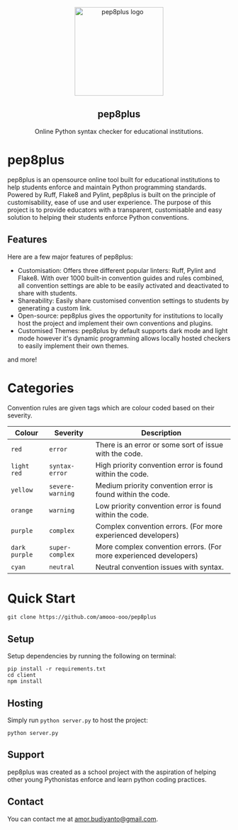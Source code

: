 <p align="center">
    <img src="https://lh3.googleusercontent.com/fife/AK0iWDzdZmjMjMxMoS2LfcqaZTsP5SSswn3rn5FDvnZULqJ280XcbFYaZ0WphlsSBUdS51SLkN_7Rr5SOpAcFZobpAOeO4DknORKJO2f4fM8SHpKR0F9hUr4Vyksx_Kqiueknc_jl1ufYoENz9sm_olRmfnC-SNU37fh4UwhlI5p7JD3O8bTTPJVMowOOPkA3uuRFDKr9SUgeRDFigiYTxGPuRZ46yNdOovD_xxO9XZGnPYsn0eu01Qw-La55vvHWyZcRsE1FCovC35f9btvkUd9GGibteiKu9uL4hT7e6SWQbNHrwRnKb1k_zAySyeoQLlLiHhrPJ-KOyEILYBRBC0giAuMgVnw4SDy4fChj1tMb8mXSohWIWDD7Av_Ih-do550mYutXY6L68DJB4qAj-jFVJu7NQrdl4pysGQRn3Y0DN9Y56wy1lHeCBsd9Cighm_ELE0xOo3wjO0GkSQu4PTYF1c6TF62zB0oUpvFu8yMVc1QXZW8XnfIf94L-59ZjW6JkfuklgpOG0KY4Fq1Ze-HfActpIPrFwZ6O6jNUgJtWy398zjGYBRL7fzzTRiG94a1-wKUiZqn_MBY7wdtSdj-SktuZEIv_Mj_dkpE5i_7YudNz9buTjSizWrPnFV9sZq9mlZoziO1igx8ftz0uxHZCxC2Neky3KzNA2zvmpb3u3Pz4vEjwkXUdf5-X5mJTxrAObDlLOKkciUQTMYOmbCCHpS8Grv8TOnsV_y29huUnv2wNmnlUinzD1htUH-E4RotNEAoYXjnXZ_9syZGtqn6QgJFzoWI0J_-A8CskihNVDv5fxcDGiqy4kYrhq338iMZV3n4V_owT06Do9fYOWOiS_enzXFEUQFUXXWfuYeevDQAl4JxQNoTW0krLPBDt_FJcqaZ7zwHnz6MoUc1JnW5v41nUVvXP0M9N0AsLynut3VoxUshrEyvAkCmnrOaa-6x6ppuZEMLN9mU8qT0mMQOKS6QODPbKGJm3MdsDHfu4ikSqFyyHVGmk_jgl8xW4wFKKiWQawQ9fgJZfGIFaC8qa-ZXT3KlTpOkGPhpTP338uDFSMqQUHzj91fgi3ncAV0axQFYB6dfGvqPnxuLJzP9QnGt3DfSG1SKFAWWeFWOcuyhNxqtXzF72soFG5Fkbw-MdYdNEXAYo7P8rUGqQuB-Gunc3T6bZNGwjXv9gLEp09XPLxRnryg79sKcC035fl4YWa5c21_tx4lgOhYDk7hMqRvKvMhccGEFyJbphg6qmFcaMIjC2FI3RI3V30RmzN9ahgZTLRIJuw_RKKBFmhlOoHBXC7Ypwy0bNt9xBbEva-bicgjjyWoVqhcvOBOCKr3F5IUr8JiYBh26GABfmC2vzRoqND33PsQg7ljx0aGlYIYU-h9zfoUUwK63kibn9Lw5ERjKUqAZbLyLtjqmEBddXCXdObd-sjUY5bZCJz-NU-TNfELeU1zY2_JzoTuxUjHhtjplpgp26_5g3XuS_4Aos4s36S7D1yJ_58O3YoTWc4T-a3PDQYii53GVcpynLMpRZL7lUADckNHY-37evwQI0aWSvI3VaqkPiruFFiI_jgixvfZDVG9zaTp8RKn2RWBtrj3GUplOE5KpSNZEW85icWireD3mA7ZlKZZENDRj_88t5gYpw-L4QBnahOCkdgt_kuT9gWxEszJ-6KIy37KJM1PKPOaGpjOHhl6Ingo_he6JtoQxisR9iq2d2eml13bL0eyutYHF3tEUYdoIdANalfnpYyKN_sKxNE4xycbxSllwdg4QhlRR7RwhFIv4YAQePg4tyw=w1366-h635" alt="pep8plus logo" width="200" height="200">
</p>

<h2 align="center">pep8plus</h2>

<p align="center">
  Online Python syntax checker for educational institutions.
</p>

# pep8plus

pep8plus is an opensource online tool built for educational institutions to help students enforce and maintain Python programming standards. Powered by Ruff, Flake8 and Pylint, pep8plus is built on the principle of customisability, ease of use and user experience. The purpose of this project is to provide educators with a transparent, customisable and easy solution to helping their students enforce Python conventions. 

## Features

Here are a few major features of pep8plus: 

- Customisation:
Offers three different popular linters: Ruff, Pylint and Flake8. With over 1000 built-in convention guides and rules combined, all convention settings are able to be easily activated and deactivated to share with students.
- Shareability:
Easily share customised convention settings to students by generating a custom link.
- Open-source:
pep8plus gives the opportunity for institutions to locally host the project and implement their own conventions and plugins.
- Customised Themes:
pep8plus by default supports dark mode and light mode however it's dynamic programming allows locally hosted checkers to easily implement their own themes.

and more!

# Categories
Convention rules are given tags which are colour coded based on their severity.

| Colour        | Severity          | Description                                                          | 
| ------------- | ----------------- | -------------------------------------------------------------------- |
| `red`         | `error`           | There is an error or some sort of issue with the code.               |
| `light red`   | `syntax-error`    | High priority convention error is found within the code.             |
| `yellow`      | `severe-warning`  | Medium priority convention error is found within the code.           | 
| `orange`      | `warning`         | Low priority convention error is found within the code.              |
| `purple`      | `complex`         | Complex convention errors. (For more experienced developers)         |
| `dark purple` | `super-complex`   | More complex convention errors. (For more experienced developers)    |
| `cyan`        | `neutral`         | Neutral convention issues with syntax.                               |

# Quick Start
```shell
git clone https://github.com/amooo-ooo/pep8plus
```

## Setup
Setup dependencies by running the following on terminal: 
```shell
pip install -r requirements.txt
cd client
npm install
```

## Hosting
Simply run `python server.py` to host the project:
```shell
python server.py
```

## Support
pep8plus was created as a school project with the aspiration of helping other young Pythonistas enforce and learn python coding practices. 

## Contact
You can contact me at [amor.budiyanto@gmail.com](mailto:amor.budiyanto@gmail.com).

